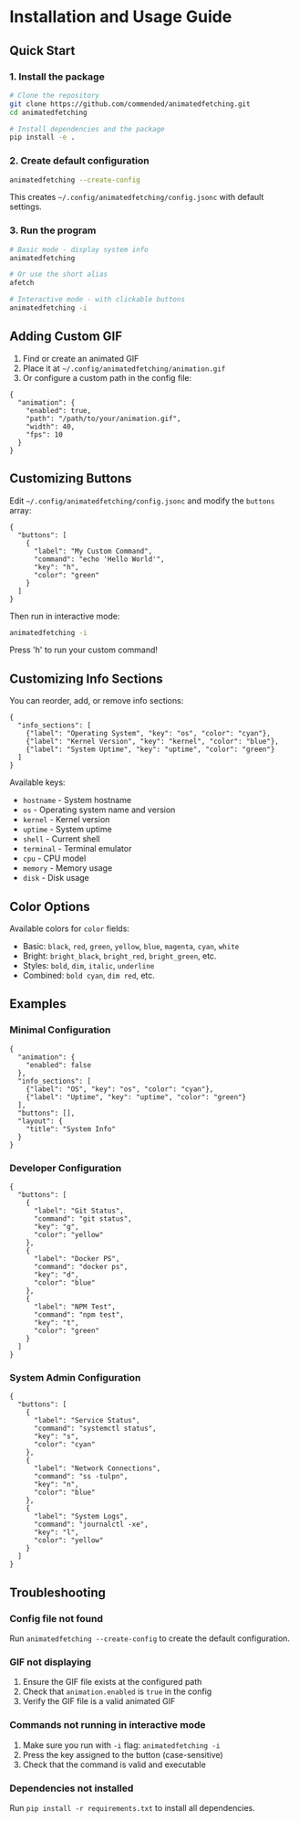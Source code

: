 # Installation and Usage Guide

## Quick Start

### 1. Install the package

```bash
# Clone the repository
git clone https://github.com/commended/animatedfetching.git
cd animatedfetching

# Install dependencies and the package
pip install -e .
```

### 2. Create default configuration

```bash
animatedfetching --create-config
```

This creates `~/.config/animatedfetching/config.jsonc` with default settings.

### 3. Run the program

```bash
# Basic mode - display system info
animatedfetching

# Or use the short alias
afetch

# Interactive mode - with clickable buttons
animatedfetching -i
```

## Adding Custom GIF

1. Find or create an animated GIF
2. Place it at `~/.config/animatedfetching/animation.gif`
3. Or configure a custom path in the config file:

```jsonc
{
  "animation": {
    "enabled": true,
    "path": "/path/to/your/animation.gif",
    "width": 40,
    "fps": 10
  }
}
```

## Customizing Buttons

Edit `~/.config/animatedfetching/config.jsonc` and modify the `buttons` array:

```jsonc
{
  "buttons": [
    {
      "label": "My Custom Command",
      "command": "echo 'Hello World'",
      "key": "h",
      "color": "green"
    }
  ]
}
```

Then run in interactive mode:
```bash
animatedfetching -i
```

Press 'h' to run your custom command!

## Customizing Info Sections

You can reorder, add, or remove info sections:

```jsonc
{
  "info_sections": [
    {"label": "Operating System", "key": "os", "color": "cyan"},
    {"label": "Kernel Version", "key": "kernel", "color": "blue"},
    {"label": "System Uptime", "key": "uptime", "color": "green"}
  ]
}
```

Available keys:
- `hostname` - System hostname
- `os` - Operating system name and version
- `kernel` - Kernel version
- `uptime` - System uptime
- `shell` - Current shell
- `terminal` - Terminal emulator
- `cpu` - CPU model
- `memory` - Memory usage
- `disk` - Disk usage

## Color Options

Available colors for `color` fields:
- Basic: `black`, `red`, `green`, `yellow`, `blue`, `magenta`, `cyan`, `white`
- Bright: `bright_black`, `bright_red`, `bright_green`, etc.
- Styles: `bold`, `dim`, `italic`, `underline`
- Combined: `bold cyan`, `dim red`, etc.

## Examples

### Minimal Configuration

```jsonc
{
  "animation": {
    "enabled": false
  },
  "info_sections": [
    {"label": "OS", "key": "os", "color": "cyan"},
    {"label": "Uptime", "key": "uptime", "color": "green"}
  ],
  "buttons": [],
  "layout": {
    "title": "System Info"
  }
}
```

### Developer Configuration

```jsonc
{
  "buttons": [
    {
      "label": "Git Status",
      "command": "git status",
      "key": "g",
      "color": "yellow"
    },
    {
      "label": "Docker PS",
      "command": "docker ps",
      "key": "d",
      "color": "blue"
    },
    {
      "label": "NPM Test",
      "command": "npm test",
      "key": "t",
      "color": "green"
    }
  ]
}
```

### System Admin Configuration

```jsonc
{
  "buttons": [
    {
      "label": "Service Status",
      "command": "systemctl status",
      "key": "s",
      "color": "cyan"
    },
    {
      "label": "Network Connections",
      "command": "ss -tulpn",
      "key": "n",
      "color": "blue"
    },
    {
      "label": "System Logs",
      "command": "journalctl -xe",
      "key": "l",
      "color": "yellow"
    }
  ]
}
```

## Troubleshooting

### Config file not found
Run `animatedfetching --create-config` to create the default configuration.

### GIF not displaying
1. Ensure the GIF file exists at the configured path
2. Check that `animation.enabled` is `true` in the config
3. Verify the GIF file is a valid animated GIF

### Commands not running in interactive mode
1. Make sure you run with `-i` flag: `animatedfetching -i`
2. Press the key assigned to the button (case-sensitive)
3. Check that the command is valid and executable

### Dependencies not installed
Run `pip install -r requirements.txt` to install all dependencies.
